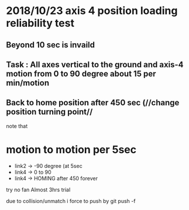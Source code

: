 # 2018/10/23 axis 4 position loading reliability test
## Beyond 10 sec is invaild
## Task : All axes vertical to the ground and axis-4 motion from 0 to 90 degree about 15 per min/motion
## Back to home position after 450 sec (//change position turning point//
note that

# motion to motion per 5sec
* link2 -> -90 degree (at 5sec
* link4 -> 0 to 90
* link4 -> HOMING after 450 forever

try no fan
Almost 3hrs trial

due to collision/unmatch i force to push by git push -f
